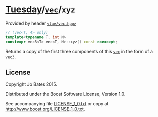 [Tuesday](../../../README.md)/[`vec`](../../headers/vec.md)/`xyz`
=================================================================
Provided by header [`<tue/vec.hpp>`](../../headers/vec.md)

```c++
// (vec<T, 4> only)
template<typename T, int N>
constexpr vec3<T> vec<T, N>::xyz() const noexcept;
```

Returns a copy of the first three components of this
[`vec`](../../headers/vec.md) in the form of a `vec3`.

License
-------
Copyright Jo Bates 2015.

Distributed under the Boost Software License, Version 1.0.

See accompanying file [LICENSE_1_0.txt](../../../LICENSE_1_0.txt) or copy at
http://www.boost.org/LICENSE_1_0.txt.
